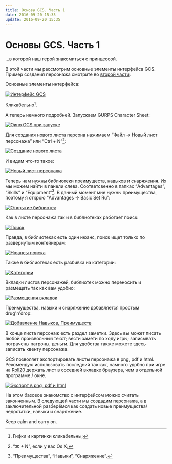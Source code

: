 ```yaml
---
title: Основы GCS. Часть 1
date: 2016-09-20 15:35
update: 2016-09-20 15:35
---
```


# Основы GCS. Часть 1

…в которой наш герой знакомиться с принцессой.

В этой части мы рассмотрим основные элементы интерфейса GCS. Пример создания персонажа смотрите во [второй части][l-part2].

Основные элементы интерфейса:

[![Интерфейс GCS][ris1-1]][ris1-1]

<!-- more -->

Кликабельно[^click].

А теперь немного подробней. Запускаем GURPS Character Sheet:

[![Окно GCS при запуске][ris1-2]][ris1-2]

Для создания нового листа персона нажимаем “Файл → Новый лист персонажа” или “Ctrl + N”[^mac]:

[![Создание нового листа][ris1-3]][ris1-3]

И видим что-то такое:

[![Новый лист персонажа][ris1-4]][ris1-4]

Теперь нам нужны библиотеки преимуществ, навыков и снаряжения. Их мы можем найти в панели слева. Соответсвенно в папках “Advantages”, “Skills” и “Equipment”[^ase]. В данный момент мне нужны преимущества, поэтому я открою “Advantages → Basic Set Ru”:

[![Открытие библиотек][ris1-5]][ris1-5]

Как в листе персонажа так и в библиотеках работает поиск:

[![Поиск][ris1-6]][ris1-6]

Правда, в библиотеках есть один нюанс, поиск ищет только по развернутым контейнерам:

[![Нюансы поиска][ris1-7]][ris1-7]

Также в библиотеках есть разбивка на категории:

[![Категории][ris1-8]][ris1-8]

Вкладки листов персонажей, библиотек можно переносить и размещать так как вам удобно:

[![Размещения вкладок][ris1-9]][ris1-9]

Преимущества, навыки и снаряжение добавляется простым drug'n'drop:

[![Добавление Навыков, Преимуществ][ris1-10]][ris1-10]

В конце листа персонаж есть раздел заметки. Здесь вы может писать любой произвольный текст; вести замети по ходу игры; записывать потрачены патроны, деньги. Для удобства также можете здесь записать квенту персонажа.

GCS позволяет экспортировать листы персонажа в png, pdf и html. Рекомендую использовать последний так как, намного удобно при игре на [Roll20][roll] держать лист в соседней вкладке браузера, чем в отдельной программе / окне.

[![Экспорт в png, pdf и html][ris1-11]][ris1-11]

На этом базовое знакомство с интерфейсом можно считать законченным. В следующей части мы создадим персонажа, а в заключительной разберёмся как создать новые преимущества/недостатки, навыки и снаряжение.

Keep calm and carry on.
    

[^click]: Гифки и картинки кликабельны;
[^mac]: “⌘ + N”, если у вас Os X;
[^ase]: “Преимущества”, “Навыки”, “Снаряжение”.

[l-ask]:http://mairc.tk/ask
[l-part0]:https://sardinka.org/gcs/gcs-0/
[l-part0#java]:https://sardinka.org/gcs-0/#java
[l-part0#gcs]:https://sardinka.org/gcs/gcs-0/#gcs
[l-part0#rus]:https://sardinka.org/gcs/gcs-0/#rus
[l-part1]:https://sardinka.org/gcs/gcs-1/
[l-part2]:https://sardinka.org/gcs/gcs-2/
[roll]:http://roll20.net

[ris1-1]:http://i.imgur.com/kHgBjP9.png
[ris1-2]:http://i.imgur.com/eMbFNmP.png
[ris1-3]:http://i.imgur.com/W0EPxBc.gif
[ris1-4]:http://i.imgur.com/36pinaY.png
[ris1-5]:http://i.imgur.com/qBjSfpx.png
[ris1-6]:http://i.imgur.com/m97KnuQ.gif
[ris1-7]:http://i.imgur.com/nVb5iio.gif
[ris1-8]:http://i.imgur.com/tV0zJSU.gif
[ris1-9]:http://i.imgur.com/kyGfHn3.gif
[ris1-10]:http://i.imgur.com/4RJfcx5.gif
[ris1-11]:http://i.imgur.com/4AbwqAX.png

